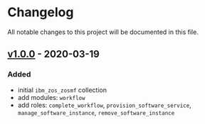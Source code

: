 # Changelog
All notable changes to this project will be documented in this file.

## [v1.0.0](https://github.com/IBM/ibm_zos_zosmf/releases/tag/v1.0.0) - 2020-03-19
### Added
- initial `ibm_zos_zosmf` collection
- add modules: `workflow`
- add roles: `complete_workflow`, `provision_software_service`, `manage_software_instance`, `remove_software_instance`
